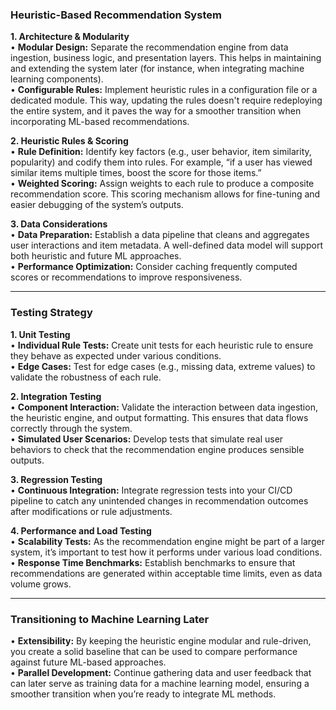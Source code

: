 
### Heuristic-Based Recommendation System

**1. Architecture & Modularity**  
• **Modular Design:** Separate the recommendation engine from data ingestion, business logic, and presentation layers. This helps in maintaining and extending the system later (for instance, when integrating machine learning components).  
• **Configurable Rules:** Implement heuristic rules in a configuration file or a dedicated module. This way, updating the rules doesn't require redeploying the entire system, and it paves the way for a smoother transition when incorporating ML-based recommendations.

**2. Heuristic Rules & Scoring**  
• **Rule Definition:** Identify key factors (e.g., user behavior, item similarity, popularity) and codify them into rules. For example, “if a user has viewed similar items multiple times, boost the score for those items.”  
• **Weighted Scoring:** Assign weights to each rule to produce a composite recommendation score. This scoring mechanism allows for fine-tuning and easier debugging of the system’s outputs.

**3. Data Considerations**  
• **Data Preparation:** Establish a data pipeline that cleans and aggregates user interactions and item metadata. A well-defined data model will support both heuristic and future ML approaches.  
• **Performance Optimization:** Consider caching frequently computed scores or recommendations to improve responsiveness.

---

### Testing Strategy

**1. Unit Testing**  
• **Individual Rule Tests:** Create unit tests for each heuristic rule to ensure they behave as expected under various conditions.  
• **Edge Cases:** Test for edge cases (e.g., missing data, extreme values) to validate the robustness of each rule.

**2. Integration Testing**  
• **Component Interaction:** Validate the interaction between data ingestion, the heuristic engine, and output formatting. This ensures that data flows correctly through the system.  
• **Simulated User Scenarios:** Develop tests that simulate real user behaviors to check that the recommendation engine produces sensible outputs.

**3. Regression Testing**  
• **Continuous Integration:** Integrate regression tests into your CI/CD pipeline to catch any unintended changes in recommendation outcomes after modifications or rule adjustments.

**4. Performance and Load Testing**  
• **Scalability Tests:** As the recommendation engine might be part of a larger system, it’s important to test how it performs under various load conditions.  
• **Response Time Benchmarks:** Establish benchmarks to ensure that recommendations are generated within acceptable time limits, even as data volume grows.

---

### Transitioning to Machine Learning Later

• **Extensibility:** By keeping the heuristic engine modular and rule-driven, you create a solid baseline that can be used to compare performance against future ML-based approaches.  
• **Parallel Development:** Continue gathering data and user feedback that can later serve as training data for a machine learning model, ensuring a smoother transition when you’re ready to integrate ML methods.
